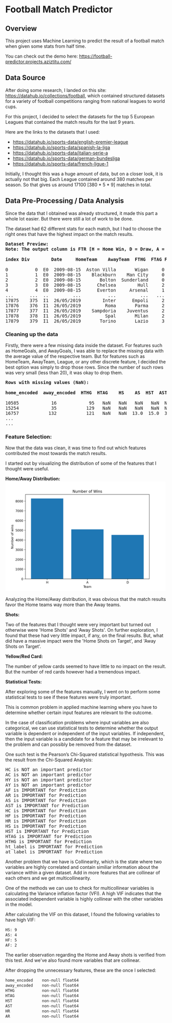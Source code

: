 # Football Match Predictor

## Overview

This project uses Machine Learning to predict the result of a football match when given some stats from half time.

You can check out the demo here: https://football-predictor.projects.aziztitu.com/

## Data Source

After doing some research, I landed on this site: https://datahub.io/collections/football, which contained structured datasets for a variety of football competitions ranging from national leagues to world cups.

For this project, I decided to select the datasets for the top 5 European Leagues that contained the match results for the last 9 years.

Here are the links to the datasets that I used:
- https://datahub.io/sports-data/english-premier-league
- https://datahub.io/sports-data/spanish-la-liga
- https://datahub.io/sports-data/italian-serie-a
- https://datahub.io/sports-data/german-bundesliga
- https://datahub.io/sports-data/french-ligue-1


Initially, I thought this was a huge amount of data, but on a closer look, it is actually not that big. Each League contained around 380 matches per season. So that gives us around 17100 [380 * 5 * 9] matches in total.

## Data Pre-Processing / Data Analysis

Since the data that I obtained was already structured, it made this part a whole lot easier. But there were still a lot of work to be done.

The dataset had 62 different stats for each match, but I had to choose the right ones that have the highest impact on the match results.

<pre>
<b>Dataset Preview:
Note: The output column is FTR [H = Home Win, D = Draw, A = Away Win].

index Div        Date     HomeTeam    AwayTeam  FTHG  FTAG FTR  HTHG  ...  BbAvAHH BbMxAHA BbAvAHA   PSH   PSD    PSA  PSCH  PSCD   PSCA</b>

0          0  E0  2009-08-15  Aston Villa       Wigan     0     2   A   0.0  ...     1.22    4.40    3.99   NaN   NaN    NaN   NaN   NaN    NaN
1          1  E0  2009-08-15    Blackburn    Man City     0     2   A   0.0  ...     2.38    1.60    1.54   NaN   NaN    NaN   NaN   NaN    NaN
2          2  E0  2009-08-15       Bolton  Sunderland     0     1   A   0.0  ...     1.61    2.33    2.23   NaN   NaN    NaN   NaN   NaN    NaN
3          3  E0  2009-08-15      Chelsea        Hull     2     1   H   1.0  ...     1.02   17.05   12.96   NaN   NaN    NaN   NaN   NaN    NaN
4          4  E0  2009-08-15      Everton     Arsenal     1     6   A   0.0  ...     2.20    1.73    1.63   NaN   NaN    NaN   NaN   NaN    NaN
...      ...  ..         ...          ...         ...   ...   ...  ..   ...  ...      ...     ...     ...   ...   ...    ...   ...   ...    ...
17875    375  I1  26/05/2019        Inter      Empoli     2     1   H   0.0  ...     2.05    1.85    1.81  1.39  5.35   7.81  1.27  6.36  10.94
17876    376  I1  26/05/2019         Roma       Parma     2     1   H   1.0  ...     1.85    2.10    2.01  1.20  7.50  14.07  1.17  8.59  16.35
17877    377  I1  26/05/2019    Sampdoria    Juventus     2     0   H   0.0  ...     1.96    1.95    1.90  3.92  3.98   1.93  3.06  3.55   2.40
17878    378  I1  26/05/2019         Spal       Milan     2     3   A   1.0  ...     2.02    1.89    1.84  6.25  4.51   1.54  5.41  4.30   1.63
17879    379  I1  26/05/2019       Torino       Lazio     3     1   H   0.0  ...     2.03    1.88    1.84  2.34  3.76   3.01  2.36  3.56   3.12
</pre>

### Cleaning up the data
Firstly, there were a few missing data inside the dataset. For features such as HomeGoals, and AwayGoals, I was able to replace the missing data with the average value of the respective team. But for features such as HomeTeam, AwayTeam, League, or any other discrete feature, I decided the best option was simply to drop those rows. Since the number of such rows was very small (less than 20), it was okay to drop them.

<pre>
<b>Rows with missing values (NaN):

home_encoded  away_encoded  HTHG  HTAG    HS    AS  HST  AST   HR   AR FTR  ...</b>

10585            16            95   NaN   NaN   NaN   NaN  NaN  NaN  NaN  NaN   A
15254            35           129   NaN   NaN   NaN   NaN  NaN  NaN  NaN  NaN   A
16757           132           121   NaN   NaN  13.0  15.0  3.0  5.0  0.0  0.0   A
...
...
</pre>


### Feature Selection:

Now that the data was clean, it was time to find out which features contributed the most towards the match results.

I started out by visualizing the distribution of some of the features that I thought were useful.

**Home/Away Distribution:**<br/>
<img src="images/ftr_distribution.png" width="500px" />

Analyzing the Home/Away distribution, it was obvious that the match results favor the Home teams way more than the Away teams.

**Shots:**

Two of the features that I thought were very important but turned out otherwise were 'Home Shots' and 'Away Shots'. On further exploration, I found that these had very little impact, if any, on the final results. But, what did have a massive impact were the 'Home Shots on Target', and 'Away Shots on Target'.

**Yellow/Red Card:**

The number of yellow cards seemed to have little to no impact on the result. But the number of red cards however had a tremendous impact.

**Statistical Tests:**

After exploring some of the features manually, I went on to perform some statistical tests to see if these features were truly important.

This is common problem in applied machine learning where you have to determine whether certain input features are relevant to the outcome.

In the case of classification problems where input variables are also categorical, we can use statistical tests to determine whether the output variable is dependent or independent of the input variables. If independent, then the input variable is a candidate for a feature that may be irrelevant to the problem and can possibly be removed from the dataset.

One such test is the Pearson’s Chi-Squared statistical hypothesis. This was the result from the Chi-Squared Analysis:

<pre>
HC is NOT an important predictor
AC is NOT an important predictor
HY is NOT an important predictor
AY is NOT an important predictor
AF is IMPORTANT for Prediction
AR is IMPORTANT for Prediction
AS is IMPORTANT for Prediction
AST is IMPORTANT for Prediction
HC is IMPORTANT for Prediction
HF is IMPORTANT for Prediction
HR is IMPORTANT for Prediction
HS is IMPORTANT for Prediction
HST is IMPORTANT for Prediction
HTAG is IMPORTANT for Prediction
HTHG is IMPORTANT for Prediction
ht_label is IMPORTANT for Prediction
at_label is IMPORTANT for Prediction
</pre>

Another problem that we have is Collinearity, which is the state where two variables are highly correlated and contain similiar information about the variance within a given dataset. Add in more features that are collinear of each others and we get multicollinearity.

One of the methods we can use to check for multicollinear variables is calculating the Variance inflation factor (VFI). A high VIF indicates that the associated independent variable is highly collinear with the other variables in the model.

After calculating the VIF on this dataset, I found the following variables to have high VIF:

```
HS: 9
AS: 4
HF: 5
AF: 2
```

The earlier observation regarding the Home and Away shots is verified from this test. And we've also found more variables that are collinear.

After dropping the unnecessary features, these are the once I selected:

```
home_encoded    non-null float64
away_encoded    non-null float64
HTHG            non-null float64
HTAG            non-null float64
HST             non-null float64
AST             non-null float64
HR              non-null float64
AR              non-null float64
```

